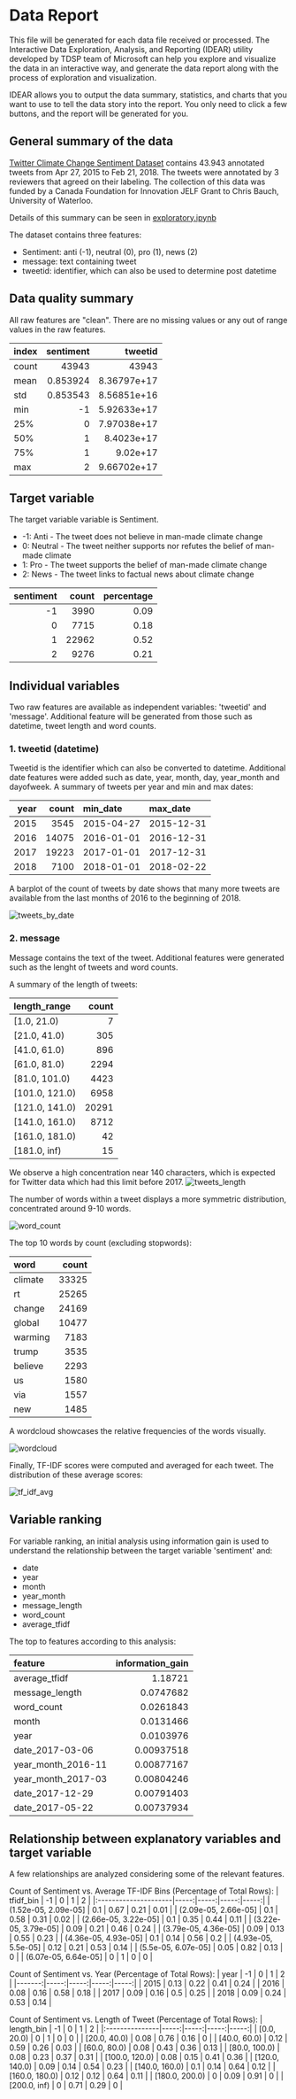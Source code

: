 # Data Report
This file will be generated for each data file received or processed. The Interactive Data Exploration, Analysis, and Reporting (IDEAR) utility developed by TDSP team of Microsoft can help you explore and visualize the data in an interactive way, and generate the data report along with the process of exploration and visualization. 

IDEAR allows you to output the data summary, statistics, and charts that you want to use to tell the data story into the report. You only need to click a few buttons, and the report will be generated for you. 

## General summary of the data

[Twitter Climate Change Sentiment Dataset](https://www.kaggle.com/datasets/edqian/twitter-climate-change-sentiment-dataset) contains 43.943 annotated tweets from Apr 27, 2015 to Feb 21, 2018. The tweets were annotated by 3 reviewers that agreed on their labeling. The collection of this data was funded by a Canada Foundation for Innovation JELF Grant to Chris Bauch, University of Waterloo.

Details of this summary can be seen in [exploratory.ipynb](/Code/Data_Acquisition_and_Understanding/exploratory.ipynb)

The dataset contains three features:
- Sentiment: anti (-1), neutral (0), pro (1), news (2)
- message: text containing tweet
- tweetid: identifier, which can also be used to determine post datetime


## Data quality summary

All raw features are "clean". There are no missing values or any out of range values in the raw features.

| index   |    sentiment |         tweetid |
|:--------|-------------:|----------------:|
| count   | 43943        | 43943           |
| mean    |     0.853924 |     8.36797e+17 |
| std     |     0.853543 |     8.56851e+16 |
| min     |    -1        |     5.92633e+17 |
| 25%     |     0        |     7.97038e+17 |
| 50%     |     1        |     8.4023e+17  |
| 75%     |     1        |     9.02e+17    |
| max     |     2        |     9.66702e+17 |



## Target variable

The target variable variable is Sentiment. 


- -1: Anti - The tweet does not believe in man-made climate change                   
- 0: Neutral - The tweet neither supports nor refutes the belief of man-made climate   
- 1: Pro - The tweet supports the belief of man-made climate change                
- 2: News - The tweet links to factual news about climate change                    

|   sentiment |   count |   percentage |
|------------:|--------:|-------------:|
|          -1 |    3990 |         0.09 |
|           0 |    7715 |         0.18 |
|           1 |   22962 |         0.52 |
|           2 |    9276 |         0.21 |


## Individual variables

Two raw features are available as independent variables: 'tweetid' and 'message'. Additional feature will be generated from those such as datetime, tweet length and word counts.

### 1. tweetid (datetime)
Tweetid is the identifier which can also be converted to datetime. Additional date features were added such as date, year, month, day, year_month and dayofweek. A summary of tweets per year and min and max dates: 

|   year |   count | min_date   | max_date   |
|-------:|--------:|:-----------|:-----------|
|   2015 |    3545 | 2015-04-27 | 2015-12-31 |
|   2016 |   14075 | 2016-01-01 | 2016-12-31 |
|   2017 |   19223 | 2017-01-01 | 2017-12-31 |
|   2018 |    7100 | 2018-01-01 | 2018-02-22 |

A barplot of the count of tweets by date shows that many more tweets are available from the last months of 2016 to the beginning of 2018.

![tweets_by_date](/Docs/Data_Report/images/tweets_by_date.png)

### 2. message

Message contains the text of the tweet. Additional features were generated such as the lenght of tweets and word counts.

A summary of the length of tweets:

| length_range   |   count |
|:---------------|--------:|
| [1.0, 21.0)    |       7 |
| [21.0, 41.0)   |     305 |
| [41.0, 61.0)   |     896 |
| [61.0, 81.0)   |    2294 |
| [81.0, 101.0)  |    4423 |
| [101.0, 121.0) |    6958 |
| [121.0, 141.0) |   20291 |
| [141.0, 161.0) |    8712 |
| [161.0, 181.0) |      42 |
| [181.0, inf)   |      15 |

We observe a high concentration near 140 characters, which is expected for Twitter data which had this limit before 2017. ![tweets_length](/Docs/Data_Report/images/tweet_length.png)

The number of words within a tweet displays a more symmetric distribution, concentrated around 9-10 words.

![word_count](/Docs/Data_Report/images/word_count.png)

The top 10 words by count (excluding stopwords):

| word    |   count |
|:--------|--------:|
| climate |   33325 |
| rt      |   25265 |
| change  |   24169 |
| global  |   10477 |
| warming |    7183 |
| trump   |    3535 |
| believe |    2293 |
| us      |    1580 |
| via     |    1557 |
| new     |    1485 |

A wordcloud showcases the relative frequencies of the words visually.

![wordcloud](/Docs/Data_Report/images/wordcloud.png)

Finally, TF-IDF scores were computed and averaged for each tweet. The distribution of these average scores:

![tf_idf_avg](/Docs/Data_Report/images/tf_idf_avg.png)

## Variable ranking

For variable ranking, an initial analysis using information gain is used to understand the relationship between the target variable 'sentiment' and:
- date
- year
- month
- year_month
- message_length
- word_count
- average_tfidf

The top to features according to this analysis:

| feature            |   information_gain |
|:-------------------|-------------------:|
| average_tfidf      |         1.18721    |
| message_length     |         0.0747682  |
| word_count         |         0.0261843  |
| month              |         0.0131466  |
| year               |         0.0103976  |
| date_2017-03-06    |         0.00937518 |
| year_month_2016-11 |         0.00877167 |
| year_month_2017-03 |         0.00804246 |
| date_2017-12-29    |         0.00791403 |
| date_2017-05-22    |         0.00737934 |


## Relationship between explanatory variables and target variable

A few relationships are analyzed considering some of the relevant features.

Count of Sentiment vs. Average TF-IDF Bins (Percentage of Total Rows):
| tfidf_bin            |   -1 |    0 |    1 |    2 |
|:---------------------|-----:|-----:|-----:|-----:|
| (1.52e-05, 2.09e-05] | 0.1  | 0.67 | 0.21 | 0.01 |
| (2.09e-05, 2.66e-05] | 0.1  | 0.58 | 0.31 | 0.02 |
| (2.66e-05, 3.22e-05] | 0.1  | 0.35 | 0.44 | 0.11 |
| (3.22e-05, 3.79e-05] | 0.09 | 0.21 | 0.46 | 0.24 |
| (3.79e-05, 4.36e-05] | 0.09 | 0.13 | 0.55 | 0.23 |
| (4.36e-05, 4.93e-05] | 0.1  | 0.14 | 0.56 | 0.2  |
| (4.93e-05, 5.5e-05]  | 0.12 | 0.21 | 0.53 | 0.14 |
| (5.5e-05, 6.07e-05]  | 0.05 | 0.82 | 0.13 | 0    |
| (6.07e-05, 6.64e-05] | 0    | 1    | 0    | 0    |

Count of Sentiment vs. Year (Percentage of Total Rows):
|   year |   -1 |    0 |    1 |    2 |
|-------:|-----:|-----:|-----:|-----:|
|   2015 | 0.13 | 0.22 | 0.41 | 0.24 |
|   2016 | 0.08 | 0.16 | 0.58 | 0.18 |
|   2017 | 0.09 | 0.16 | 0.5  | 0.25 |
|   2018 | 0.09 | 0.24 | 0.53 | 0.14 |

Count of Sentiment vs. Length of Tweet (Percentage of Total Rows):
| length_bin     |   -1 |    0 |    1 |    2 |
|:---------------|-----:|-----:|-----:|-----:|
| [0.0, 20.0)    | 0    | 1    | 0    | 0    |
| [20.0, 40.0)   | 0.08 | 0.76 | 0.16 | 0    |
| [40.0, 60.0)   | 0.12 | 0.59 | 0.26 | 0.03 |
| [60.0, 80.0)   | 0.08 | 0.43 | 0.36 | 0.13 |
| [80.0, 100.0)  | 0.08 | 0.23 | 0.37 | 0.31 |
| [100.0, 120.0) | 0.08 | 0.15 | 0.41 | 0.36 |
| [120.0, 140.0) | 0.09 | 0.14 | 0.54 | 0.23 |
| [140.0, 160.0) | 0.1  | 0.14 | 0.64 | 0.12 |
| [160.0, 180.0) | 0.12 | 0.12 | 0.64 | 0.11 |
| [180.0, 200.0) | 0    | 0.09 | 0.91 | 0    |
| [200.0, inf)   | 0    | 0.71 | 0.29 | 0    |


